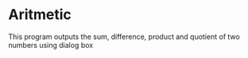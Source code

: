 # Aritmetic
This program outputs the sum, difference, product and quotient of two numbers using dialog box
